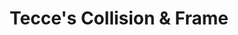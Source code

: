 ---
title: "Tecce's Collision & Frame"
url: /wakefield/tecces-collision-und-frame/
shop: Autowerkstatt
---